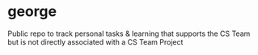 # george
Public repo to track personal tasks &amp; learning that supports the CS Team but is not directly associated with a CS Team Project
